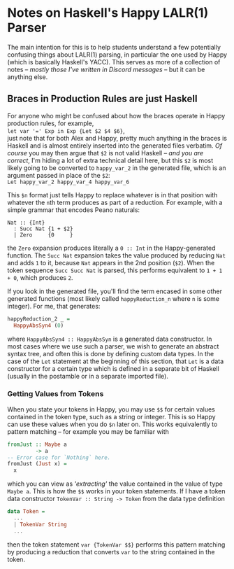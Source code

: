 # Notes on Haskell's Happy LALR(1) Parser

The main intention for this is to help students understand a few potentially
confusing things about LALR(1) parsing, in particular the one used by Happy
(which is basically Haskell's YACC). This serves as more of a collection of
notes – *mostly those I've written in Discord messages* – but it can be
anything else.

## Braces in Production Rules are just Haskell

For anyone who might be confused about how the braces operate in Happy
production rules, for example,\
`let var '=' Exp in Exp {Let $2 $4 $6}`,\
just note that for both Alex and Happy, pretty much anything in the braces is
Haskell and is almost entirely inserted into the generated files verbatim. *Of
course* you may then argue that `$2` is not valid Haskell – *and you are
correct*, I'm hiding a lot of extra technical detail here, but this `$2` is
most likely going to be converted to `happy_var_2` in the generated file, which
is an argument passed in place of the `$2`:\
`Let happy_var_2 happy_var_4 happy_var_6`

This `$n` format just tells Happy to replace whatever is in that position with
whatever the `n`th term produces as part of a reduction. For example, with a
simple grammar that encodes Peano naturals:
```
Nat :: {Int}
  : Succ Nat {1 + $2}
  | Zero     {0     }
```
the `Zero` expansion produces literally a `0 :: Int` in the Happy-generated
function. The `Succ Nat` expansion takes the value produced by reducing `Nat`
and adds `1` to it, because `Nat` appears in the 2nd position (`$2`). When the
token sequence `Succ Succ Nat` is parsed, this performs equivalent to
`1 + 1 + 0`, which produces `2`.

If you look in the generated file, you'll find the term encased
in some other generated functions (most likely called `happyReduction_n` where
`n` is some integer). For me, that generates:
```haskell
happyReduction_2 _ =
  HappyAbsSyn4 (0)
```
where `HappyAbsSyn4 :: HappyAbsSyn` is a generated data constructor. In most
cases where we use such a parser, we wish to generate an abstract syntax tree,
and often this is done by defining custom data types. In the case of the `Let`
statement at the beginning of this section, that `Let` is a data constructor
for a certain type which is defined in a separate bit of Haskell (usually in
the postamble or in a separate imported file).

### Getting Values from Tokens

When you state your tokens in Happy, you may use `$$` for certain values
contained in the token type, such as a string or integer. This is so Happy can
use these values when you do `$n` later on. This works equivalently to
pattern matching – for example you may be familiar with
```haskell
fromJust :: Maybe a
         -> a
-- Error case for `Nothing` here.
fromJust (Just x) =
  x
```
which you can view as *'extracting'* the value contained in the value of type
`Maybe a`. This is how the `$$` works in your token statements. If I have a
token data constructor `TokenVar :: String -> Token` from the data type
definition
```haskell
data Token =
  ...
  | TokenVar String
  ...
```
then the token statement `var {TokenVar $$}` performs this pattern matching by
producing a reduction that converts `var` to the string contained in the
token.
